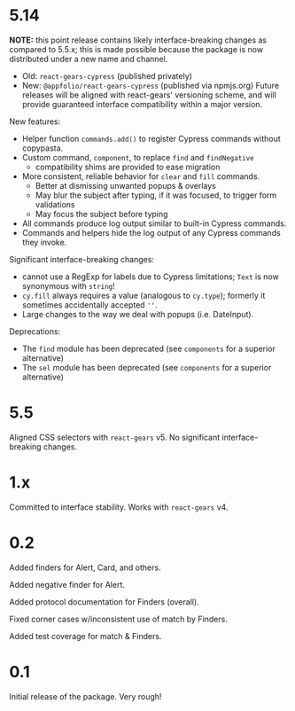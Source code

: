 5.14
===

**NOTE:** this point release contains likely interface-breaking changes
as compared to 5.5.x; this is made possible because the package is now
distributed under a new name and channel.
  - Old: `react-gears-cypress` (published privately)
  - New: `@appfolio/react-gears-cypress` (published via npmjs.org)
Future releases will be aligned with react-gears' versioning scheme, and will provide guaranteed interface compatibility within a major version.

New features:
- Helper function `commands.add()` to register Cypress commands without copypasta.
- Custom command, `component`, to replace `find` and `findNegative`
   - compatibility shims are provided to ease migration
- More consistent, reliable behavior for `clear` and `fill` commands.
   - Better at dismissing unwanted popups & overlays
   - May blur the subject after typing, if it was focused, to trigger
     form validations
   - May focus the subject before typing
- All commands produce log output similar to built-in Cypress commands.
- Commands and helpers hide the log output of any Cypress commands they invoke.

Significant interface-breaking changes:
- cannot use a RegExp for labels due to Cypress limitations; `Text` is now synonymous with `string`!
- `cy.fill` always requires a value (analogous to `cy.type`); formerly it sometimes accidentally accepted `''`.
- Large changes to the way we deal with popups (i.e. DateInput).

Deprecations:
- The `find` module has been deprecated (see `components` for a superior alternative)
- The `sel` module has been deprecated (see `components` for a superior alternative)

5.5
===

Aligned CSS selectors with `react-gears` v5. No significant interface-breaking changes.

1.x
===

Committed to interface stability. Works with `react-gears` v4.

0.2
===

Added finders for Alert, Card, and others.

Added negative finder for Alert.

Added protocol documentation for Finders (overall).

Fixed corner cases w/inconsistent use of match by Finders.

Added test coverage for match & Finders.

0.1
===

Initial release of the package. Very rough!
